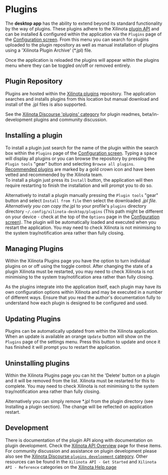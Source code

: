 # Plugins

The **desktop app** has the ability to extend beyond its standard functionality by the way of plugins. These plugins adhere to the Xilinota [plugin API](https://xilinotaapp.org/api/references/plugin_api/classes/xilinota.html) and can be installed & configured within the application via the `Plugins` page of the [Configuration screen](https://github.com/XilinJia/Xilinota/blob/main/readme/apps/config_screen.md). From this menu you can search for plugins uploaded to the plugin repository as well as manual installation of plugins using a 'Xilinota Plugin Archive' (*.jpl) file.

Once the application is reloaded the plugins will appear within the plugins menu where they can be toggled on/off or removed entirely.

## Plugin Repository

Plugins are hosted within the [Xilinota plugins](https://github.com/joplin/plugins) repository. The application searches and installs plugins from this location but manual download and install of the .jpl files is also supported.

See the [Xilinota Discourse 'plugins' category](https://discourse.xilinotaapp.org/c/plugins/18) for plugin readmes, beta/in-development plugins and community discussion.

## Installing a plugin

To install a plugin just search for the name of the plugin within the search box within the `Plugins` page of the [Configuration screen](https://github.com/XilinJia/Xilinota/blob/main/readme/apps/config_screen.md). Typing a <kbd>space</kbd> will display all plugins or you can browse the repository by pressing the `Plugin tools` "gear" button and selecting `Browse all plugins`.  
[Recommended plugins](https://github.com/xilinota/joplin/blob/master/readme/recommended.md#recommended-plugins) are marked by a gold crown icon and have been vetted and recommended by the Xilinota team.  
To install a plugin just press its `Install` button, the application will then require restarting to finish the installation and will prompt you to do so.  

Alternatively to install a plugin manually pressing the `Plugin tools` "gear" button and select `Install from file` then select the downloaded *.jpl file. Alternatively you can copy the*.jpl to your profile's `plugins` directory directory `~/.config/xilinota-desktop/plugins` (This path might be different on your device - check at the top of the `Options` page in the [Configuration screen](https://github.com/XilinJia/Xilinota/blob/main/readme/apps/config_screen.md)). The plugin will be automatically loaded and executed when you restart the application. You may need to check Xilinota is not minimising to the system tray/notification area rather than fully closing.

## Managing Plugins

Within the Xilinota Plugins page you have the option to turn individual plugins on or off using the toggle control. After changing the state of a plugin Xilinota must be restarted, you may need to check Xilinota is not minimising to the system tray/notification area rather than fully closing.

As the plugins integrate into the application itself, each plugin may have its own configuration options within Xilinota and may be executed in a number of different ways. Ensure that you read the author's documentation fully to understand how each plugin is designed to be configured and used.

## Updating Plugins

Plugins can be automatically updated from within the Xilinota application. When an update is available an orange `Update` button will show on the `Plugins` page of the settings menu. Press this button to update and once it has finished it will prompt you to restart the application.

## Uninstalling plugins

Within the Xilinota Plugins page you can hit the 'Delete' button on a plugin and it will be removed from the list. Xilinota must be restarted for this to complete. You may need to check Xilinota is not minimising to the system tray/notification area rather than fully closing.

Alternatively you can simply remove *.jpl from the plugin directory (see Installing a plugin section). The change will be reflected on application restart.

## Development

There is documentation of the plugin API along with documentation on plugin development. Check the [Xilinota API Overview](https://github.com/XilinJia/Xilinota/blob/main/readme/api/index.md) page for these items.
For community discussion and assistance on plugin development please also see the [Xilinota Discourse `plugins development` category](https://discourse.xilinotaapp.org/c/development/plugins/19).
Other resources can be found in the `Xilinota API - Get Started` and `Xilinota API - Reference` categories on the [Xilinota Help page](https://xilinotaapp.org/help/)
